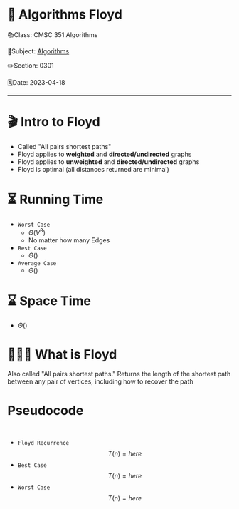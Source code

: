 # 🔰 Algorithms Floyd

📚Class: CMSC 351 Algorithms

📘Subject: <a href="https://github.com/lamula21/cheat-sheets/blob/main/CMSC%20351%20Algorithms/Algorithms.md">Algorithms</a>

✏️Section: 0301

🗓️Date: 2023-04-18

---
# 🎬 Intro to Floyd
- Called "All pairs shortest paths"
- Floyd applies to **weighted** and **directed/undirected** graphs
- Floyd applies to **unweighted** and **directed/undirected** graphs
- Floyd is optimal (all distances returned are minimal)


# ⏳ Running Time

- `Worst Case`
	- $Θ\left( V^{3}  \right)$
	- No matter how many Edges
- `Best Case`
	- $Θ\left(   \right)$
- `Average Case`
	- $Θ\left(   \right)$

# ⌛️ Space Time
- $Θ \left(   \right)$

# 🤷🏻‍♂️ What is Floyd
Also called "All pairs shortest paths." Returns the length of the shortest path between any pair of vertices, including how to recover the path
# Pseudocode
```python

```

```python

```

- `Floyd Recurrence`
$$T(n) = here $$
- `Best Case`
$$T(n) = here$$
- `Worst Case`
$$T(n) = here$$
